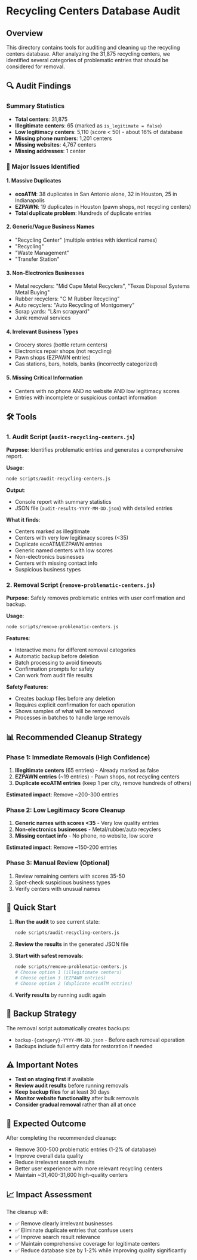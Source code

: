 # Recycling Centers Database Audit

## Overview

This directory contains tools for auditing and cleaning up the recycling centers database. After analyzing the 31,875 recycling centers, we identified several categories of problematic entries that should be considered for removal.

## 🔍 Audit Findings

### Summary Statistics

- **Total centers**: 31,875
- **Illegitimate centers**: 65 (marked as `is_legitimate = false`)
- **Low legitimacy centers**: 5,110 (score < 50) - about 16% of database
- **Missing phone numbers**: 1,201 centers
- **Missing websites**: 4,767 centers
- **Missing addresses**: 1 center

### 🚨 Major Issues Identified

#### 1. Massive Duplicates

- **ecoATM**: 38 duplicates in San Antonio alone, 32 in Houston, 25 in Indianapolis
- **EZPAWN**: 19 duplicates in Houston (pawn shops, not recycling centers)
- **Total duplicate problem**: Hundreds of duplicate entries

#### 2. Generic/Vague Business Names

- "Recycling Center" (multiple entries with identical names)
- "Recycling"
- "Waste Management"
- "Transfer Station"

#### 3. Non-Electronics Businesses

- Metal recyclers: "Mid Cape Metal Recyclers", "Texas Disposal Systems Metal Buying"
- Rubber recyclers: "C M Rubber Recycling"
- Auto recyclers: "Auto Recycling of Montgomery"
- Scrap yards: "L&m scrapyard"
- Junk removal services

#### 4. Irrelevant Business Types

- Grocery stores (bottle return centers)
- Electronics repair shops (not recycling)
- Pawn shops (EZPAWN entries)
- Gas stations, bars, hotels, banks (incorrectly categorized)

#### 5. Missing Critical Information

- Centers with no phone AND no website AND low legitimacy scores
- Entries with incomplete or suspicious contact information

## 🛠️ Tools

### 1. Audit Script (`audit-recycling-centers.js`)

**Purpose**: Identifies problematic entries and generates a comprehensive report.

**Usage**:

```bash
node scripts/audit-recycling-centers.js
```

**Output**:

- Console report with summary statistics
- JSON file (`audit-results-YYYY-MM-DD.json`) with detailed entries

**What it finds**:

- Centers marked as illegitimate
- Centers with very low legitimacy scores (<35)
- Duplicate ecoATM/EZPAWN entries
- Generic named centers with low scores
- Non-electronics businesses
- Centers with missing contact info
- Suspicious business types

### 2. Removal Script (`remove-problematic-centers.js`)

**Purpose**: Safely removes problematic entries with user confirmation and backup.

**Usage**:

```bash
node scripts/remove-problematic-centers.js
```

**Features**:

- Interactive menu for different removal categories
- Automatic backup before deletion
- Batch processing to avoid timeouts
- Confirmation prompts for safety
- Can work from audit file results

**Safety Features**:

- Creates backup files before any deletion
- Requires explicit confirmation for each operation
- Shows samples of what will be removed
- Processes in batches to handle large removals

## 📊 Recommended Cleanup Strategy

### Phase 1: Immediate Removals (High Confidence)

1. **Illegitimate centers** (65 entries) - Already marked as false
2. **EZPAWN entries** (~19 entries) - Pawn shops, not recycling centers
3. **Duplicate ecoATM entries** (keep 1 per city, remove hundreds of others)

**Estimated impact**: Remove ~200-300 entries

### Phase 2: Low Legitimacy Score Cleanup

1. **Generic names with scores <35** - Very low quality entries
2. **Non-electronics businesses** - Metal/rubber/auto recyclers
3. **Missing contact info** - No phone, no website, low score

**Estimated impact**: Remove ~150-200 entries

### Phase 3: Manual Review (Optional)

1. Review remaining centers with scores 35-50
2. Spot-check suspicious business types
3. Verify centers with unusual names

## 🚀 Quick Start

1. **Run the audit** to see current state:

   ```bash
   node scripts/audit-recycling-centers.js
   ```

2. **Review the results** in the generated JSON file

3. **Start with safest removals**:

   ```bash
   node scripts/remove-problematic-centers.js
   # Choose option 1 (illegitimate centers)
   # Choose option 3 (EZPAWN entries)
   # Choose option 2 (duplicate ecoATM entries)
   ```

4. **Verify results** by running audit again

## 💾 Backup Strategy

The removal script automatically creates backups:

- `backup-{category}-YYYY-MM-DD.json` - Before each removal operation
- Backups include full entry data for restoration if needed

## ⚠️ Important Notes

- **Test on staging first** if available
- **Review audit results** before running removals
- **Keep backup files** for at least 30 days
- **Monitor website functionality** after bulk removals
- **Consider gradual removal** rather than all at once

## 🔄 Expected Outcome

After completing the recommended cleanup:

- Remove 300-500 problematic entries (1-2% of database)
- Improve overall data quality
- Reduce irrelevant search results
- Better user experience with more relevant recycling centers
- Maintain ~31,400-31,600 high-quality centers

## 📈 Impact Assessment

The cleanup will:

- ✅ Remove clearly irrelevant businesses
- ✅ Eliminate duplicate entries that confuse users
- ✅ Improve search result relevance
- ✅ Maintain comprehensive coverage for legitimate centers
- ✅ Reduce database size by 1-2% while improving quality significantly
